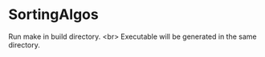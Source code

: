 # SortingAlgos

Run make in build directory. <br\>
Executable will be generated in the same directory.
